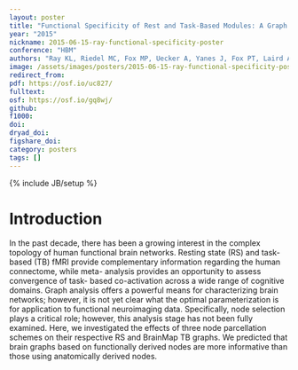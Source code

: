 ```yaml
---
layout: poster
title: "Functional Specificity of Rest and Task-Based Modules: A Graph Theoretical Analysis"
year: "2015"
nickname: 2015-06-15-ray-functional-specificity-poster
conference: "HBM"
authors: "Ray KL, Riedel MC, Fox MP, Uecker A, Yanes J, Fox PT, Laird AR"
image: /assets/images/posters/2015-06-15-ray-functional-specificity-poster.png
redirect_from:
pdf: https://osf.io/uc827/
fulltext:
osf: https://osf.io/gq8wj/
github:
f1000:
doi:
dryad_doi:
figshare_doi:
category: posters
tags: []
---
```

{% include JB/setup %}

# Introduction

In the past decade, there has been a growing interest in the complex topology of human functional brain networks. Resting state (RS) and task-based (TB) fMRI provide complementary information regarding the human connectome, while meta- analysis provides an opportunity to assess convergence of task- based co-activation across a wide range of cognitive domains. Graph analysis offers a powerful means for characterizing brain networks; however, it is not yet clear what the optimal parameterization is for application to functional neuroimaging data. Specifically, node selection plays a critical role; however, this analysis stage has not been fully examined. Here, we investigated the effects of three node parcellation schemes on their respective RS and BrainMap TB graphs. We predicted that brain graphs based on functionally derived nodes are more informative than those using anatomically derived nodes.
